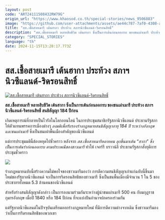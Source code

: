 ```yaml
---
layout: post
code: "ART24111508432RW79G"
origin_url: "https://www.khaosod.co.th/special-stories/news_9506883"
image: "https://github.com/user-attachments/assets/ae44c787-7af0-4308-a6da-efcc20d2f588"
title: "สส.เชื้อสายเมารี เต้นฮากา ประท้วง สภาฯนิวซีแลนด์-ริดรอนสิทธิ์"
description: "สส.เชื้อสายเมารี หลายสิบชีวิต เต้นฮากา ซึ่งเป็นการเต้นก่อนออกรบ ของชนเผ่าเมารี ประท้วง สภาฯนิวซีแลนด์-ริดรอนสิทธิ์ สนธิสัญญา 184 ปีก่อน"
category: "SPECIAL_STORIES"
language: "th"
date: 2024-11-15T13:28:17.773Z
---
```


# สส.เชื้อสายเมารี เต้นฮากา ประท้วง สภาฯนิวซีแลนด์-ริดรอนสิทธิ์

[![สส.เชื้อสายเมารี เต้นฮากา ประท้วง สภาฯนิวซีแลนด์-ริดรอนสิทธิ์](https://www.khaosod.co.th/wpapp/uploads/2024/11/new-z-2.jpg "สส.เชื้อสายเมารี เต้นฮากา ประท้วง สภาฯนิวซีแลนด์-ริดรอนสิทธิ์")](https://www.khaosod.co.th/wpapp/uploads/2024/11/new-z-2.jpg)

**สส.เชื้อสายเมารี หลายสิบชีวิต เต้นฮากา ซึ่งเป็นการเต้นก่อนออกรบ ของชนเผ่าเมารี ประท้วง สภาฯนิวซีแลนด์-ริดรอนสิทธิ์ สนธิสัญญา 184 ปีก่อน**

เกิดเหตุการณ์ที่กลายเป็นไวรัลในโลกออนไลน์ ในการประชุมสมาชิกรัฐสภานิวซีแลนด์ ประธานรัฐสภาให้ตัวแทนพรรคการเมืองต่างๆ _ลงมติเพื่อรับรองร่างกฎหมายสนธิสัญญาอายุ 184 ปี ระหว่างอังกฤษ และชนเผ่าเมารี_ ซึ่งเป็นชนเผ่าพื้นเมืองสำคัญของนิวซีแลนด์

แต่การประชุมมตินี้ต้องหยุดไปชั่วคราว หลังจาก _สส.เชื้อสายเมารีหลายคน ลุกขึ้นมาเต้น “ฮากา” ซึ่งเป็นการเต้นรำก่อนออกรบ ตามประเพณีของชาวเมารี_ ทำให้ เจอร์รี บราวน์ลี ประธานรัฐสภาสั่งยุติการประชุมชั่วคราว

[![](https://www.khaosod.co.th/wpapp/uploads/2024/11/new-696x401.jpg)](https://www.khaosod.co.th/wpapp/uploads/2024/11/new.jpg)

ร่างกฎหมายฉบับนี้สร้างความไม่พอใจของชาวเมารีมองว่า การตีความสนธิสัญญาเก่าแก่ฉบับนี้ขึ้นมาใหม่ของรัฐบาลนิวซีแลนด์ จะเป็นการริดรอนสิทธิของชาวเมารี ซึ่งเป็นชนพื้นเมืองมีจำนวน 1 ใน 5 ของประชากรทั้งหมด 5.3 ล้านคนของนิวซีแลนด์

สำหรับร่างสนธิสัญญาดังกล่าว เป็นการลงนามร่วมกันระหว่างผู้นำชนเผ่าเมารี 500 คน กับมกุฎราชกุมารอังกฤษ เมื่อปี 1840 หรือ 184 ปีก่อน ที่จะแบ่งปันอำนาจปกครองร่วมกัน

แต่รัฐบาลนิวซีแลนด์ในปัจจุบันเตรียมออกร่างกฎหมายใหม่ ที่มีการตีความต่างจากเดิม ซึ่งชาวเมารีมองว่าเป็นการริดรอนสิทธิของพวกเขา